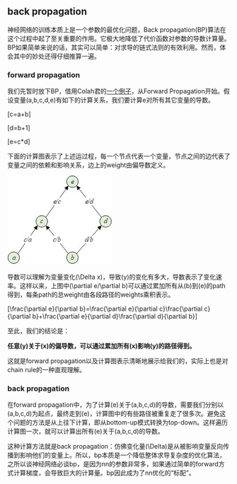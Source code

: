 ## back propagation

神经网络的训练本质上是一个参数的最优化问题，Back propagation(BP)算法在这个过程中起了至关重要的作用。它极大地降低了代价函数对参数的导数计算量。BP如果简单来说的话，其实可以简单：对求导的链式法则的有效利用。然而，体会其中的妙处还得仔细推算一遍。

### forward propagation

我们先暂时放下BP，借用Colah君的[一个例子](http://colah.github.io/posts/2015-08-Backprop/)，从Forward Propagation开始。假设变量\(a,b,c,d,e\)有如下的计算关系，我们要计算e对所有其它变量的导数。

\[c=a+b\]

\[d=b+1\]

\[e=c*d\]

下面的计算图表示了上述运过程，每一个节点代表一个变量，节点之间的边代表了变量之间的依赖和影响关系，边上的weight由偏导数定义。

![computation graph](./comp_graph.jpg)

导数可以理解为变量变化\(\Delta x\)，导致\(y\)的变化有多大，导数表示了变化速率。这样以来，上图中\(\partial e/\partial b\)可以通过累加所有从\(b\)到\(e\)的path得到，每条path的总weight由各段路径的weights乘积表示。

\[\frac{\partial e}{\partial b}=\frac{\partial e}{\partial c}\frac{\partial c}{\partial b}+\frac{\partial e}{\partial d}\frac{\partial d}{\partial b}\]

至此，我们的结论是：

**任意\(y\)关于\(x\)的偏导数，可以通过累加所有\(x\)影响\(y\)的路径得到。**

这就是forward propagation以及计算图表示清晰地展示给我们的，实际上也是对chain rule的一种直观理解。

### back propagation

在forward propagation中，为了计算\(e\)关于\(a,b,c,d\)的导数，需要我们分别以\(a,b,c,d\)为起点，最终走到\(e\)，计算图中的有些路径被重复走了很多次。避免这个问题的方法是从上往下计算，即从bottom-up模式转换为top-down。这样遍历计算图一次，就可以计算出所有\(e\)关于\(a,b,c,d\)的导数。

这种计算方法就是back propagation：仿佛变化量\(\Delta\)是从被影响变量反向传播到影响他们的变量上。所以，bp本质是一个降低整体求导复杂度的优化算法，之所以谈神经网络必谈bp，是因为nn的参数非常多，如果通过简单的forward方式计算梯度，会导致巨大的计算量。bp因此成为了nn优化的“标配”。

